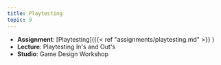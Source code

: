 ```yaml
---
title: Playtesting
topic: 9
---
```

- **Assignment**: [Playtesting]({{< ref "assignments/playtesting.md" >}} )
- **Lecture**: Playtesting In's and Out's
- **Studio**: Game Design Workshop
